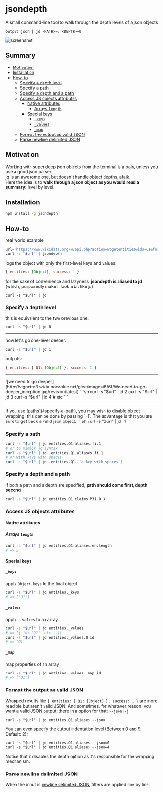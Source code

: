 # jsondepth
A small command-line tool to walk through the depth levels of a json objects

`output json | jd <PATH>=. <DEPTH>=0`

![screenshot](https://cloud.githubusercontent.com/assets/1596934/19417977/b2025c36-93ba-11e6-85fa-6bd274eb6be4.png)

## Summary
<!-- START doctoc generated TOC please keep comment here to allow auto update -->
<!-- DON'T EDIT THIS SECTION, INSTEAD RE-RUN doctoc TO UPDATE -->


- [Motivation](#motivation)
- [Installation](#installation)
- [How-to](#how-to)
  - [Specify a depth level](#specify-a-depth-level)
  - [Specify a path](#specify-a-path)
  - [Specify a depth and a path](#specify-a-depth-and-a-path)
  - [Access JS objects attributes](#access-js-objects-attributes)
    - [Native attributes](#native-attributes)
      - [Arrays `length`](#arrays-length)
    - [Special keys](#special-keys)
      - [`_keys`](#_keys)
      - [`_values`](#_values)
      - [`_map`](#_map)
  - [Format the output as valid JSON](#format-the-output-as-valid-json)
  - [Parse newline delimited JSON](#parse-newline-delimited-json)

<!-- END doctoc generated TOC please keep comment here to allow auto update -->

## Motivation
Working with super deep json objects from the terminal is a pain, unless you use a good json parser.<br>
[jq](https://github.com/stedolan/jq) is an awesome one, but doesn't handle object depths, afaik.<br>
Here the idea is to **walk through a json object as you would read a summary**: level by level.

## Installation

```sh
npm install -g jsondepth
```
## How-to

real world example:
```sh
url='https://www.wikidata.org/w/api.php?action=wbgetentities&ids=Q1&format=json'
curl -s "$url" | jsondepth
```
logs the object with only the first-level keys and values:
```js
{ entities: [Object], success: 1 }
```
for the sake of convenience and lazyness, **jsondepth is aliased to jd**
<br>
(which, purposedly make it look a bit like jq)
```
curl -s "$url" | jd
```

### Specify a depth level
this is equivalent to the two previous one:
```
curl -s "$url" | jd 0
```
<hr>

now let's go one-level deeper:

```sh
curl -s "$url" | jd 1
```
outputs:
```js
{ entities: { Q1: [Object] }, success: 1 }
```
<hr>
![we need to go deeper](http://vignette3.wikia.nocookie.net/glee/images/6/6f/We-need-to-go-deeper_inception.jpg/revision/latest)
```sh
curl -s "$url" | jd 2
curl -s "$url" | jd 3
curl -s "$url" | jd 4
# etc
```
<hr>
If you use [paths](#specify-a-path), you may wish to disable object wrapping: this can be done by passing `-1`. The advantage is that you are sure to get back a valid json object.
```sh
curl -s "$url" | jd -1
```

### Specify a path
```sh
curl -s "$url" | jd entities.Q1.aliases.fi.1
# or to mimick jq syntax
curl -s "$url" | jd .entities.Q1.aliases.fi.1
# or with keys with spaces
curl -s "$url" | jd .entities.Q1.['a key with spaces']
```

### Specify a depth and a path
if both a path and a depth are specified, **path should come first, depth second**
```sh
curl -s "$url" | jd entities.Q1.claims.P31.0 3
```

### Access JS objects attributes
#### Native attributes
##### Arrays `length`
```sh
curl -s "$url" | jd entities.Q1.aliases.en.length
# => 5
```
#### Special keys
##### `_keys`
apply `Object.keys` to the final object
```sh
curl -s "$url" | jd entities._keys
# => ['Q1']
```
##### `_values`
apply `_.values` to an array
```sh
curl -s "$url" | jd entities._values
# => [{ id: 'Q1', etc...}]
curl -s "$url" | jd entities._values.0.id
# => 'Q1'
```
##### `_map`
map properties of an array
```sh
curl -s "$url" | jd entities._values._map.id
# => ['Q1']
```

### Format the output as valid JSON
Wrapped results like `{ entities: { Q1: [Object] }, success: 1 }` are more readible but aren't valid JSON. And sometimes, for whatever reason, you want a valid JSON output; there in a option for that: `--json|-j`
```
curl -s "$url" | jd entities.Q1.aliases --json
```
You can even specify the output indentation level (Between 0 and 9. Default: 2):
```
curl -s "$url" | jd entities.Q1.aliases --json=0
curl -s "$url" | jd entities.Q1.aliases --json=4
```

Notice that it disables the depth option as it's responsible for the wrapping mechanism.

### Parse newline delimited JSON
When the input is [newline delimited JSON](http://ndjson.org/), filters are applied line by line.
